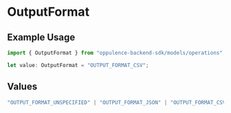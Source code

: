 # OutputFormat

## Example Usage

```typescript
import { OutputFormat } from "oppulence-backend-sdk/models/operations";

let value: OutputFormat = "OUTPUT_FORMAT_CSV";
```

## Values

```typescript
"OUTPUT_FORMAT_UNSPECIFIED" | "OUTPUT_FORMAT_JSON" | "OUTPUT_FORMAT_CSV" | "OUTPUT_FORMAT_BIGQUERY" | "OUTPUT_FORMAT_POSTGRES"
```
